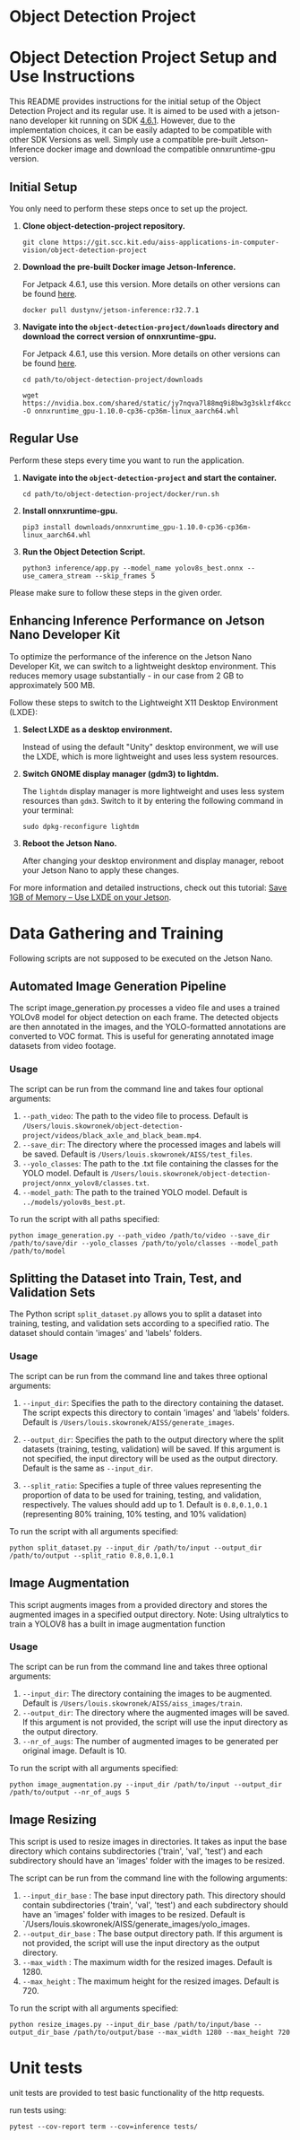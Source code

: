 # Object Detection Project

# Object Detection Project Setup and Use Instructions

This README provides instructions for the initial setup of the Object Detection Project and its regular use. 
It is aimed to be used with a jetson-nano developer kit running on SDK [4.6.1](https://developer.nvidia.com/embedded/jetpack-sdk-461). However, due to the implementation choices, it can be easily adapted to be compatible with other SDK Versions as well.
Simply use a compatible pre-built Jetson-Inference docker image and download the compatible onnxruntime-gpu version.

## Initial Setup

You only need to perform these steps once to set up the project.

1. **Clone object-detection-project repository.** 

    ```
    git clone https://git.scc.kit.edu/aiss-applications-in-computer-vision/object-detection-project
    ```
   
2. **Download the pre-built Docker image Jetson-Inference.** 

    For Jetpack 4.6.1, use this version. More details on other versions can be found [here](https://github.com/dusty-nv/jetson-inference/blob/master/docs/aux-docker.md).

    ```
    docker pull dustynv/jetson-inference:r32.7.1
    ```

3. **Navigate into the `object-detection-project/downloads` directory and download the correct version of onnxruntime-gpu.**
   
   For Jetpack 4.6.1, use this version. More details on other versions can be found [here](https://elinux.org/Jetson_Zoo#ONNX_Runtime).

    ```
    cd path/to/object-detection-project/downloads
    ```
    ```
    wget https://nvidia.box.com/shared/static/jy7nqva7l88mq9i8bw3g3sklzf4kccn2.whl -O onnxruntime_gpu-1.10.0-cp36-cp36m-linux_aarch64.whl
    ```

## Regular Use

Perform these steps every time you want to run the application.


1. **Navigate into the `object-detection-project` and start the container.** 

    ```
    cd path/to/object-detection-project/docker/run.sh
    ```

2. **Install onnxruntime-gpu.** 

    ```
    pip3 install downloads/onnxruntime_gpu-1.10.0-cp36-cp36m-linux_aarch64.whl
    ```

3. **Run the Object Detection Script.** 

   ```
   python3 inference/app.py --model_name yolov8s_best.onnx --use_camera_stream --skip_frames 5
   ```


Please make sure to follow these steps in the given order. 



## Enhancing Inference Performance on Jetson Nano Developer Kit

To optimize the performance of the inference on the Jetson Nano Developer Kit, we can switch to a lightweight desktop environment. This reduces memory usage substantially - in our case from 2 GB to approximately 500 MB. 

Follow these steps to switch to the Lightweight X11 Desktop Environment (LXDE):

1. **Select LXDE as a desktop environment.**

    Instead of using the default "Unity" desktop environment, we will use the LXDE, which is more lightweight and uses less system resources.

2. **Switch GNOME display manager (gdm3) to lightdm.**

    The `lightdm` display manager is more lightweight and uses less system resources than `gdm3`. Switch to it by entering the following command in your terminal:

    ```
    sudo dpkg-reconfigure lightdm
    ```

3. **Reboot the Jetson Nano.**

    After changing your desktop environment and display manager, reboot your Jetson Nano to apply these changes.

For more information and detailed instructions, check out this tutorial: [Save 1GB of Memory – Use LXDE on your Jetson](https://jetsonhacks.com/2020/11/07/save-1gb-of-memory-use-lxde-on-your-jetson/).



# Data Gathering and Training

Following scripts are not supposed to be executed on the Jetson Nano.


## Automated Image Generation Pipeline

The script image_generation.py processes a video file and uses a trained YOLOv8 model for object detection on each frame. The detected objects are then annotated in the images, and the YOLO-formatted annotations are converted to VOC format. This is useful for generating annotated image datasets from video footage.


### Usage

The script can be run from the command line and takes four optional arguments:

1. `--path_video`: The path to the video file to process. Default is `/Users/louis.skowronek/object-detection-project/videos/black_axle_and_black_beam.mp4`.
2. `--save_dir`: The directory where the processed images and labels will be saved. Default is `/Users/louis.skowronek/AISS/test_files`.
3. `--yolo_classes`: The path to the .txt file containing the classes for the YOLO model. Default is `/Users/louis.skowronek/object-detection-project/onnx_yolov8/classes.txt`.
4. `--model_path`: The path to the trained YOLO model. Default is `../models/yolov8s_best.pt`.

To run the script with all paths specified:

```
python image_generation.py --path_video /path/to/video --save_dir /path/to/save/dir --yolo_classes /path/to/yolo/classes --model_path /path/to/model
```



## Splitting the Dataset into Train, Test, and Validation Sets

The Python script `split_dataset.py` allows you to split a dataset into training, testing, and validation sets according to a specified ratio. The dataset should contain 'images' and 'labels' folders.

### Usage

The script can be run from the command line and takes three optional arguments:

1. `--input_dir`: Specifies the path to the directory containing the dataset. The script expects this directory to contain 'images' and 'labels' folders. Default is `/Users/louis.skowronek/AISS/generate_images`.

2. `--output_dir`: Specifies the path to the output directory where the split datasets (training, testing, validation) will be saved. If this argument is not specified, the input directory will be used as the output directory. Default is the same as `--input_dir`.

3. `--split_ratio`: Specifies a tuple of three values representing the proportion of data to be used for training, testing, and validation, respectively. The values should add up to 1. Default is `0.8,0.1,0.1` (representing 80% training, 10% testing, and 10% validation)

To run the script with all arguments specified:

```
python split_dataset.py --input_dir /path/to/input --output_dir /path/to/output --split_ratio 0.8,0.1,0.1
```

## Image Augmentation

This script augments images from a provided directory and stores the augmented images in a specified output directory.
Note: Using ultralytics to train a YOLOV8 has a built in image augmentation function

### Usage

The script can be run from the command line and takes three optional arguments:

1. `--input_dir`: The directory containing the images to be augmented. Default is `/Users/louis.skowronek/AISS/aiss_images/train`.
2. `--output_dir`: The directory where the augmented images will be saved.  If this argument is not provided, the script will use the input directory as the output directory.
3. `--nr_of_augs`: The number of augmented images to be generated per original image. Default is 10.

To run the script with all arguments specified:

```
python image_augmentation.py --input_dir /path/to/input --output_dir /path/to/output --nr_of_augs 5
```

## Image Resizing

This script is used to resize images in directories. It takes as input the base directory which contains subdirectories ('train', 'val', 'test') and each subdirectory should have an 'images' folder with the images to be resized.

The script can be run from the command line with the following arguments:

1. `--input_dir_base` : The base input directory path. This directory should contain subdirectories ('train', 'val', 'test') and each subdirectory should have an 'images' folder with images to be resized. Default is `/Users/louis.skowronek/AISS/generate_images/yolo_images.
2. `--output_dir_base` : The base output directory path. If this argument is not provided, the script will use the input directory as the output directory.
3. `--max_width` : The maximum width for the resized images. Default is 1280.
4. `--max_height` : The maximum height for the resized images. Default is 720.

To run the script with all arguments specified:

```
python resize_images.py --input_dir_base /path/to/input/base --output_dir_base /path/to/output/base --max_width 1280 --max_height 720
```



# Unit tests

unit tests are provided to test basic functionality of the http requests.

run tests using:

```
pytest --cov-report term --cov=inference tests/
```


